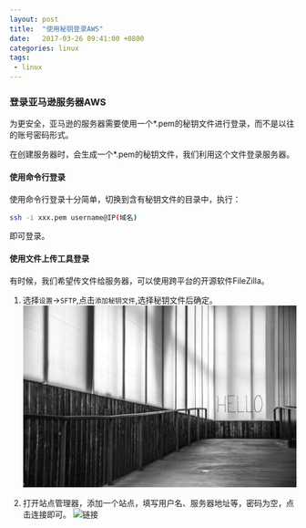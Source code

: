 ```yaml
---
layout: post
title:  "使用秘钥登录AWS"
date:   2017-03-26 09:41:00 +0800
categories: linux 
tags:
 - linux
---
```


### 登录亚马逊服务器AWS

为更安全，亚马逊的服务器需要使用一个*.pem的秘钥文件进行登录，而不是以往的账号密码形式。

在创建服务器时，会生成一个*.pem的秘钥文件，我们利用这个文件登录服务器。

#### 使用命令行登录

使用命令行登录十分简单，切换到含有秘钥文件的目录中，执行：

```sh
ssh -i xxx.pem username@IP(域名)
```
即可登录。

#### 使用文件上传工具登录

有时候，我们希望传文件给服务器，可以使用跨平台的开源软件FileZilla。

1. 选择`设置`->`SFTP`,点击`添加秘钥文件`,选择秘钥文件后确定。
![添加秘钥](img/tag-bg.jpg)

1. 打开站点管理器，添加一个站点，填写用户名、服务器地址等，密码为空，点击连接即可。
![链接](http://img.blog.csdn.net/20170104101452210?watermark/2/text/aHR0cDovL2Jsb2cuY3Nkbi5uZXQvd3RoZmVuZw==/font/5a6L5L2T/fontsize/400/fill/I0JBQkFCMA==/dissolve/70/gravity/SouthEast)


